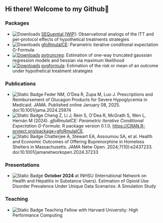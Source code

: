 ## Hi there! Welcome to my Github👋
### Packages
- ![Downloads](https://cranlogs.r-pkg.org/badges/grand-total/SEQuential) [SEQuential [WIP]](https://github.com/CausalInference/SEQuential): Observational analogs of the ITT and per-protocol effects of hypothetical treatments strategies
- ![Downloads](https://cranlogs.r-pkg.org/badges/grand-total/gfoRmulaICE) [gfoRmulaICE](https://github.com/CausalInference/gfoRmulaICE): Parametric iterative conditional expectation G-Formula
- [![Downloads](https://static.pepy.tech/badge/pytruncreg)](https://pepy.tech/project/pytruncreg) [pytruncreg](https://github.com/CausalInference/pytruncreg): Estimation of one-way truncated gaussian regression models and hessian via maximum likelihood
- [![Downloads](https://static.pepy.tech/badge/pygformula)](https://pepy.tech/project/pygformula) [pygformula](https://github.com/CausalInference/pygformula): Estimation of the risk or mean of an outcome under hypothetical treatment strategies

### Publications
- ![Static Badge](https://img.shields.io/badge/status-published-blue) Feder NM, O’Dea R, Zupa M, Luo J. Prescriptions and Reimbursement of Glucagon Products for Severe Hypoglycemia in Medicaid. JAMA. Published online January 08, 2025. doi:10.1001/jama.2024.25974
- ![Static Badge](https://img.shields.io/badge/status-published-blue) Cheng Z, Li J, Rein S, O'Dea R, McGrath S, Wen L, Hernán M (2024). _gfoRmulaICE: Parametric Iterative Conditional Expectation G-Formula_. R package version 0.1.0, <https://CRAN.R-project.org/package=gfoRmulaICE>.
- ![Static Badge](https://img.shields.io/badge/status-published-blue) Chatterjee A, Stewart EA, Assoumou SA, et al. Health and Economic Outcomes of Offering Buprenorphine in Homeless Shelters in Massachusetts. JAMA Netw Open. 2024;7(10):e2437233. doi:10.1001/jamanetworkopen.2024.37233

### Presentations
- ![Static Badge](https://img.shields.io/badge/status-passed-gray) **October 2024** at INHSU (International Network on Health and Hepatitis in Substance Users). Estimation of Opioid Use Disorder Prevalence Under Unique Data Scenarios: A Simulation Study

### Teaching
- ![Static Badge](https://img.shields.io/badge/2025-Spring-blue) Teaching Fellow with Harvard University: High Performance Computing

